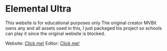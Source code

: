 # Elemental Ultra

This website is for educational purposes only
The original creator MVBit owns any and all assets used in this,
I just packaged his project so schools can play it since the original website is blocked.

Website: [Click me!](https://schoolgames-512.github.io/ElementalUltra.github.io/)
Editor: [Click me!](https://schoolgames-512.github.io/ElementalUltra.github.io/editor/)
